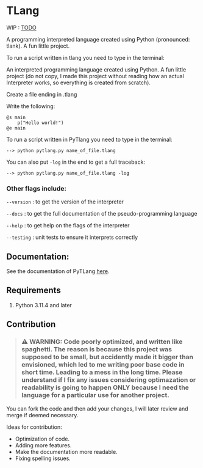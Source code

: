 # TLang

WIP : [TODO](docs/todo.md)

A programming interpreted language created using Python (pronounced: tlank). A fun little project.

To run a script written in tlang you need to type in the terminal:


An interpreted programming language created using Python. A fun little project (do not copy, I made this project without reading how an actual Interpreter works, so everything is created from scratch).

Create a file ending in .tlang

Write the following:

    @s main
        p("Hello world!")
    @e main

To run a script written in PyTlang you need to type in the terminal:

    --> python pytlang.py name_of_file.tlang
    
You can also put `-log` in the end to get a full traceback:

    --> python pytlang.py name_of_file.tlang -log
    
### Other flags include: 

`--version` : to get the version of the interpreter

`--docs` : to get the full documentation of the pseudo-programming language

`--help` : to get help on the flags of the interpreter

`--testing` : unit tests to ensure it interprets correctly


## Documentation:

See the documentation of PyTLang [here](docs/main.md).

## Requirements
1. Python 3.11.4 and later

## Contribution

> ### ⚠️ WARNING: Code poorly optimized, and written like spaghetti. The reason is because this project was supposed to be small, but accidently made it bigger than envisioned, which led to me writing poor base code in short time. Leading to a mess in the long time. Please understand if I fix any issues considering optimazation or readability is going to happen ONLY because I need the language for a particular use for another project.

You can fork the code and then add your changes, I will later review and merge if deemed necessary.

Ideas for contribution:
- Optimization of code.
- Adding more features.
- Make the documentation more readable.
- Fixing spelling issues.
